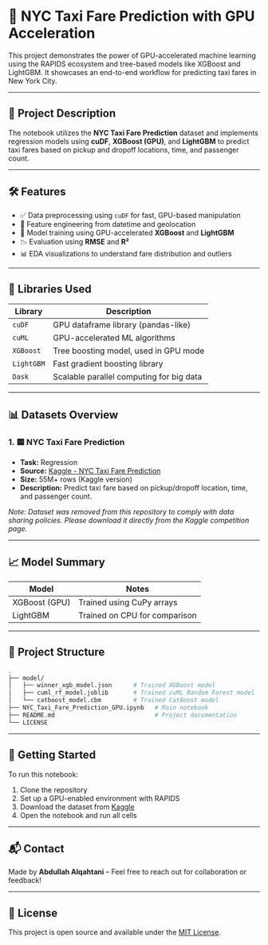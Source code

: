 # 🚖 NYC Taxi Fare Prediction with GPU Acceleration

This project demonstrates the power of GPU-accelerated machine learning using the RAPIDS ecosystem and tree-based models like XGBoost and LightGBM. It showcases an end-to-end workflow for predicting taxi fares in New York City.

---

## 🧠 Project Description

The notebook utilizes the **NYC Taxi Fare Prediction** dataset and implements regression models using **cuDF**, **XGBoost (GPU)**, and **LightGBM** to predict taxi fares based on pickup and dropoff locations, time, and passenger count.

---

## 🛠️ Features

- ✅ Data preprocessing using `cuDF` for fast, GPU-based manipulation  
- 📅 Feature engineering from datetime and geolocation  
- 🚀 Model training using GPU-accelerated **XGBoost** and **LightGBM**  
- 📉 Evaluation using **RMSE** and **R²**  
- 📊 EDA visualizations to understand fare distribution and outliers  

---

## 🧩 Libraries Used

| Library   | Description                                       |
|-----------|---------------------------------------------------|
| `cuDF`    | GPU dataframe library (pandas-like)               |
| `cuML`    | GPU-accelerated ML algorithms                     |
| `XGBoost` | Tree boosting model, used in GPU mode             |
| `LightGBM`| Fast gradient boosting library                    |
| `Dask`    | Scalable parallel computing for big data          |

---

## 📊 Datasets Overview

### 1. 🟨 NYC Taxi Fare Prediction
- **Task:** Regression  
- **Source:** [Kaggle - NYC Taxi Fare Prediction](https://www.kaggle.com/competitions/new-york-city-taxi-fare-prediction)  
- **Size:** 55M+ rows (Kaggle version)  
- **Description:** Predict taxi fare based on pickup/dropoff location, time, and passenger count.  

*Note: Dataset was removed from this repository to comply with data sharing policies. Please download it directly from the Kaggle competition page.*

---

## 📈 Model Summary

| Model            | Notes                     |
|------------------|---------------------------|
| XGBoost (GPU)    | Trained using CuPy arrays |
| LightGBM         | Trained on CPU for comparison |

---

## 📂 Project Structure

```bash
.
├── model/
│   ├── winner_xgb_model.json      # Trained XGBoost model
│   ├── cuml_rf_model.joblib       # Trained cuML Random Forest model
│   └── catboost_model.cbm         # Trained CatBoost model
├── NYC_Taxi_Fare_Prediction_GPU.ipynb   # Main notebook
├── README.md                            # Project documentation
└── LICENSE
```
---

## 🧪 Getting Started

To run this notebook:

1. Clone the repository  
2. Set up a GPU-enabled environment with RAPIDS  
3. Download the dataset from [Kaggle](https://www.kaggle.com/competitions/new-york-city-taxi-fare-prediction)  
4. Open the notebook and run all cells  

---

## 📬 Contact

Made by **Abdullah Alqahtani** – Feel free to reach out for collaboration or feedback!

---

## 📘 License

This project is open source and available under the [MIT License](LICENSE).
